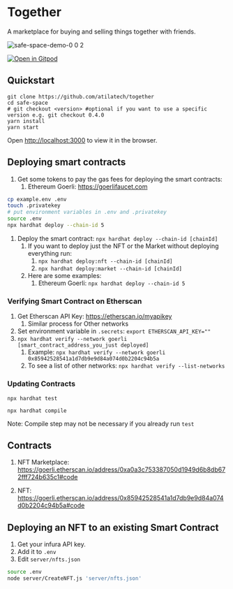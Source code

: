 # Together

A marketplace for buying and selling things together with friends.

![safe-space-demo-0 0 2](https://user-images.githubusercontent.com/9806858/216753361-7f4dab8a-5df7-4fcb-a671-5ca6e209eb24.gif)

[![Open in Gitpod](https://gitpod.io/button/open-in-gitpod.svg)](https://gitpod.io/#https://github.com/atilatech/together)

## Quickstart


```
git clone https://github.com/atilatech/together
cd safe-space
# git checkout <version> #optional if you want to use a specific version e.g. git checkout 0.4.0
yarn install
yarn start
```
Open [http://localhost:3000](http://localhost:3000) to view it in the browser.

## Deploying smart contracts

1. Get some tokens to pay the gas fees for deploying the smart contracts:
    1. Ethereum Goerli: https://goerlifaucet.com

```bash
cp example.env .env
touch .privatekey
# put environment variables in .env and .privatekey
source .env
npx hardhat deploy --chain-id 5
```

1. Deploy the smart contract: `npx hardhat deploy --chain-id [chainId]`
    1. If you want to deploy just the NFT or the Market without deploying everything run:
        1.  `npx hardhat deploy:nft --chain-id [chainId]`
        1.  `npx hardhat deploy:market --chain-id [chainId]`
    1. Here are some examples:
        1. Ethereum Goerli: `npx hardhat deploy --chain-id 5`

### Verifying Smart Contract on Etherscan

1. Get Etherscan API Key: https://etherscan.io/myapikey
    1. Similar process for Other networks
1. Set environment variable in `.secrets`: `export ETHERSCAN_API_KEY=""`
1. `npx hardhat verify --network goerli [smart_contract_address_you_just deployed]`
    1. Example: `npx hardhat verify --network goerli 0x85942528541a1d7db9e9d84a074d0b2204c94b5a`
    1. To see a list of other networks: `npx hardhat verify --list-networks`

### Updating Contracts
`npx hardhat test`

`npx hardhat compile`

Note: Compile step may not be necessary if you already run `test`

## Contracts
1. NFT Marketplace: https://goerli.etherscan.io/address/0xa0a3c753387050d1949d6b8db672fff724b635c1#code

1. NFT: https://goerli.etherscan.io/address/0x85942528541a1d7db9e9d84a074d0b2204c94b5a#code

## Deploying an NFT to an existing Smart Contract

1. Get your infura API key.
1. Add it to `.env`
1. Edit `server/nfts.json`

```bash
source .env
node server/CreateNFT.js 'server/nfts.json'
```
